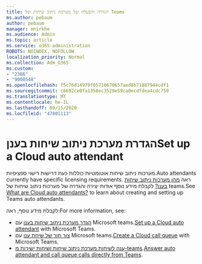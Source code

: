```yaml
---
title: הגדרה והפעלה של מערכת ניתוב שיחות של Teams
ms.author: pebaum
author: pebaum
manager: mnirkhe
ms.audience: Admin
ms.topic: article
ms.service: o365-administration
ROBOTS: NOINDEX, NOFOLLOW
localization_priority: Normal
ms.collection: Adm_O365
ms.custom:
- "2386"
- "9000548"
ms.openlocfilehash: f5c76d14970f05710670657aed8b71887944cdf1
ms.sourcegitcommit: c6692ce0fa1358ec3529e59ca0ecdfdea4cdc759
ms.translationtype: MT
ms.contentlocale: he-IL
ms.lasthandoff: 09/15/2020
ms.locfileid: "47801113"
---
```

# <a name="set-up-a-cloud-auto-attendant"></a><span data-ttu-id="62f49-102">הגדרת מערכת ניתוב שיחות בענן</span><span class="sxs-lookup"><span data-stu-id="62f49-102">Set up a Cloud auto attendant</span></span>

<span data-ttu-id="62f49-103">מערכות ניתוב שיחות אוטומטיות כוללות כעת דרישות רישוי ספציפיות.</span><span class="sxs-lookup"><span data-stu-id="62f49-103">Auto attendants currently have specific licensing requirements.</span></span> <span data-ttu-id="62f49-104">ראה [מהן מערכות ניתוב שיחות בענן?](https://docs.microsoft.com/microsoftteams/what-are-phone-system-auto-attendants) לקבלת מידע נוסף אודות יצירה והגדרה של מערכות ניתוב שיחות של teams.</span><span class="sxs-lookup"><span data-stu-id="62f49-104">See [What are Cloud auto attendants?](https://docs.microsoft.com/microsoftteams/what-are-phone-system-auto-attendants) to learn about creating and setting up Teams auto attendants.</span></span> 

<span data-ttu-id="62f49-105">לקבלת מידע נוסף, ראה:</span><span class="sxs-lookup"><span data-stu-id="62f49-105">For more information, see:</span></span>

- <span data-ttu-id="62f49-106">[הגדר מערכת ניתוב שיחות בענן](https://docs.microsoft.com/microsoftteams/create-a-phone-system-auto-attendant) עם Microsoft teams.</span><span class="sxs-lookup"><span data-stu-id="62f49-106">[Set up a Cloud auto attendant](https://docs.microsoft.com/microsoftteams/create-a-phone-system-auto-attendant) with Microsoft Teams.</span></span> 
- <span data-ttu-id="62f49-107">[צור תור של שיחת ענן](https://docs.microsoft.com/microsoftteams/create-a-phone-system-call-queue) עם Microsoft teams.</span><span class="sxs-lookup"><span data-stu-id="62f49-107">[Create a Cloud call queue](https://docs.microsoft.com/microsoftteams/create-a-phone-system-call-queue) with Microsoft Teams.</span></span> 
- <span data-ttu-id="62f49-108">[ענה לשיחות מערכת ניתוב שיחות ושיחות ישירות מ-teams](https://docs.microsoft.com/microsoftteams/answer-auto-attendant-and-call-queue-calls).</span><span class="sxs-lookup"><span data-stu-id="62f49-108">[Answer auto attendant and call queue calls directly from Teams](https://docs.microsoft.com/microsoftteams/answer-auto-attendant-and-call-queue-calls).</span></span> 